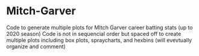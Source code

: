 # Mitch-Garver
Code to generate multiple plots for MItch Garver career batting stats (up to 2020 season)
Code is not in sequencial order but spaced off to create multiple plots including box plots, spraycharts, and hexbins
(will evevtually organize and comment)
